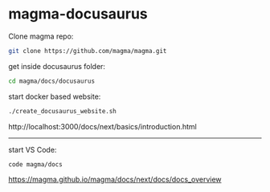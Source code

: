 # magma-docusaurus

Clone magma repo:
```bash
git clone https://github.com/magma/magma.git
```

get inside docusaurus folder:
```bash
cd magma/docs/docusaurus
```

start docker based website:
```bash
./create_docusaurus_website.sh
```

http://localhost:3000/docs/next/basics/introduction.html

---

start VS Code:
```bash
code magma/docs
```

https://magma.github.io/magma/docs/next/docs/docs_overview
